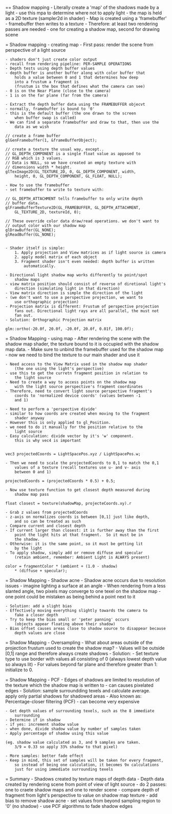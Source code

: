 

== Shadow mapping
	- Literally create a 'map' of the shadows made by a light
	- use this mpa to determine where not to apply light
	- the map is held as a 2D texture (sampler2d in shader)
	- Map is created using a 'framebuffer'
	- framebuffer then writes to a texture
	- Therefore: at least two rendering passes are needed
	- one for creating a shadow map, second for drawing scene

= Shadow mapping - creating map
	- First pass: render the scene from perspective of a light source
	
	- shaders don't just create color output
	- recall from rendering pipeline: PER-SAMPLE OPERATIONS
	- Depth tests using depth buffer values
	- depth buffer is another buffer along with color buffer that
		holds a value between 0 and 1 that determines how deep
		into a frustum a fragment is
		(frustum is the box that defines what the camera can see)
	- 0 is on the Near Plane (close to the camera)
	- 1 is on the far plane (far from the camera)

	- Extract the depth buffer data using the FRAMEBUFFER objecvt
	- normally, framebuffer is bound to '0'
	- this is the default buffer (the one drawn to the screen 
		when buffer swap is called)
	- We can find a separate framebuffer and draw to that, then use the
		data as we wish

	// create a frame buffer
	glGenFramebuffer(1, &frameBufferObject);

	// create a texture the usual way, except..
	// GL_DEPTH_COMPONENT is a single float value as apposed to
	// RGB which is 3 values.
	// Data is NULL, so we have created an empty texture with 
	// dimensions width * height.
	glTexImage2D(GL_TEXTURE_2D, 0, GL_DEPTH_COMPONENT, width, 
		height, 0, GL_DEPTH_COMPONENT, GL_FLOAT, NULL);

	- How to use the framebuffer
	- set framebuffer to write to texture with:

	// GL_DEPTH_ATTACHMENT tells framebuffer to only write depth
	// buffer data.
	glFrameBufferTexture2D(GL_FRAMEBUFFER, GL_DEPTH_ATTACHMENT,
		GL_TEXTURE_2D, textureId, 0);

	// These override color data draw/read operations. we don't want to
	// output color with our shadow map
	glDrawBuffer(GL_NONE);
	glReadBuffer(GL_NONE);


	- Shader itself is simple:
		1. Apply projection and View matrices as if light source is camera
		2. apply model matrix of each object
		3. Fragment shader isn't even needed: depth buffer is written
			automatically.

	- Directional light shadow map works differently to point/spot 
		shadow maps
	- view matrix position should consist of reverse of diretional light's
		direction (simulating light in that direction)
	- View matrix direction is simple the direction of the light
	- (we don't want to use a perspective projection, we want to
		use orthographic projection)
	- Projection matrix is different: Frustum of perspective projection
		fans out. Directional light rays are all parallel, the must not
		fan out.
	- Solution: Orthographic Projection matrix

	glm::ortho(-20.0f, 20.0f, -20.0f, 20.0f, 0.01f, 100.0f);

= Shadow Mapping - using map
	- After rendering the scene with the shadow map shader,
		the texture bound to it is occupied with the shadow map data.
	- Make sure to unbind the framebuffer used for the shadow map
	- now we need to bind the texture to our main shader and use it

	- Need access to the View Matrix used in the shadow map shader
		(the one using the light's perspective)
	- use this to get the curretn fragment position in relation to
		the light source
	- Need to create a way to access points on the shadow map
		with the light source perspective's fragment coordinates
	- Therefore, need to convert light source perspective fragment's 
		coords to 'normalized device coords' (values between -1
		and 1)

	- Need to perform a 'perspective divide'
	- similar to how coords are created when moving to the fragment 
		shader anyway
	- However this is only applied to gl_Position.
	- we need to do it manually for the position relative to the
		light source
	- Easy calculation: divide vector by it's 'w' component. 
		this is why vec4 is important
	
	
	vec3 projectedCoords = LightSpacePos.xyz / LightSpacePos.w;

	- Then we need to scale the projectedCoords to 0,1 to match the 0,1
		values of a texture (recall textures use u- and v- axis 
		between 0 and 1)
	
	projectedCoords = (projectedCoords * 0.5) + 0.5;

	- Now use texture function to get closest depth measured during 
		shadow map pass
	
	float closest = texture(shadowMap, projecteCoords.xy).r

	- Grab z values from projectedCoords
	- z-axis on normalizes coords is between [0,1] just like depth,
		and so can be treated as such
	- Compare current and closest depth
	- If current larger than closest: it is further away than the first
		point the light hits at that fragment.  So it must be in 
		the shadow.
	- Otherwise: it is the same point, so it must be getting lit
		by the light
	- To apply shadow, simply add or remove diffuse and specular 
		(retain ambient, remember: Ambient Light is ALWAYS present)

	color = fragmentColor * (ambient + (1.0 - shadow) 
    	* (diffuse + specular);

= Shadow Mapping - Shadow acne
	- Shadow acne occurs due to resolution issues
	- imagine lighting a surface at an angle
	- When rendering from a less slanted angle, two pixels may converge
		to one texel on the shadow map
	- one point could be mistaken as being behind a point next to it

	- Solution: add a slight bias
	- Effectively moving everything slightly towards the camera to
		fake a closer depth
	- Try to keep the bias small or 'peter panning' occurs
		(objects appear floating above their shadow)
	- Bias offset causes areas close to shadow source to disappear because
		depth values are close

= Shadow Mapping - Oversampling
	- What about areas outside of the projection frustum used to create
		the shadow map?
	- Values will be outside [0,1] range and therefore always create shadows
	- Solution:
		- Set texture type to use border with values all consisting of 0
			(always lowest depth value so always lit)
		- For values beyond far plane and therefore greater than 1:
			initialize to 0.

= Shadow Mapping - PCF
	- Edges of shadows are limited to resolution of the  texture 
		which the shadow map is written to
	- can causes pixelated edges
	- Solution: sample surroundding texels and calculate average.  
		apply only partial shadows for shadowed areas
	- Also known as: Percentage-closer filtering (PCF)
	- can become very expensive

	- Get depth values of surrounding texels, such as the 8 immediate
		surrounding
	- Determine if in shadow
	- if yes: increment shadow value
	- when done, divide shadow value by number of samples taken
	- Apply percentage of shadow using this value

	(eg. shadow value calculated as 3, and 9 samples are taken.
		3/9 = 0.33 so apply 33% shadow to that pixel)

	- More samples: better fade effect
	- Keep in mind, this set of samples will be taken for every fragment,
		so instead of being one calculation, it becomes 9x calculations
		just for using immediate surrounding texels

= Summary 
	- Shadows created by texture maps of depth data
	- Depth data created by rendering scene from point of view of light source
	- do 2 passes: one to craete shadow maps and one to render scene
	- compare depth of fragment from light's perspective to value on 
		shadow map texture
	- add bias to remove shadow acne
	- set values from beyond sampling region to '0' (no shadow)
	- use PCF algorithms to fade shadow edges